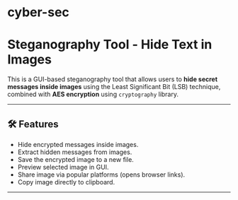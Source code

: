 # cyber-sec
# Steganography Tool - Hide Text in Images

This is a GUI-based steganography tool that allows users to **hide secret messages inside images** using the Least Significant Bit (LSB) technique, combined with **AES encryption** using `cryptography` library.

---

## 🛠️ Features

- Hide encrypted messages inside images.
- Extract hidden messages from images.
- Save the encrypted image to a new file.
- Preview selected image in GUI.
- Share image via popular platforms (opens browser links).
- Copy image directly to clipboard.

---
